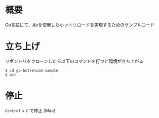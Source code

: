 # 概要
Go言語にて、[Air](https://github.com/cosmtrek/air)を使用したホットリロードを実現するためのサンプルコード

# 立ち上げ
リポジトリをクローンしたら以下のコマンドを打つと環境が立ち上がる
```
$ cd go-hotreload-sample
$ air
```

# 停止
`Control` + `C` で停止 (Mac)